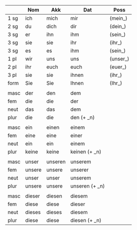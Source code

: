 ||Nom|Akk|Dat|Poss|
|---|---|---|---|---|
|1 sg  |ich  |mich  |mir  |(mein_)|
|2 sg  |du  |dich  |dir  |(dein_)|
|3 sg  |er  |ihn  |ihm  |(sein_)|
|3 sg  |sie  |sie  |ihr  |(ihr_)|
|3 sg  |es  |es  |ihm  |(sein_)|
|1 pl  |wir  |uns  |uns  |(unser_)|
|2 pl  |ihr  |euch  |euch  |(euer_)|
|3 pl  |sie  |sie  |ihnen  |(ihr_)|
|form  |Sie  |Sie  |Ihnen  |(Ihr_)|
||||||
|masc  |der  |den  |dem  | |
|fem  |die  |die  |der  | |
|neut  |das  |das  |dem  | |
|plur  |die  |die  |den (+ _n)  | |
||||||
|masc  |ein  |einen  |einem  | |
|fem  |eine  |eine  |einer  | |
|neut  |ein  |ein  |einem  | |
|plur  |keine  |keine  |keinen (+ _n)  | |
||||||
|masc  |unser  |unseren  |unserem  | |
|fem  |unsere  |unsere  |unserer  | |
|neut  |unser  |unser  |unserem  | |
|plur  |unsere  |unsere  |unseren (+ _n)  | |
||||||
|masc  |dieser  |diesen  |diesem  | |
|fem  |diese  |diese  |dieser  | |
|neut  |dieses  |dieses  |diesem  | |
|plur  |diese  |diese  |diesen (+ _n)  ||

